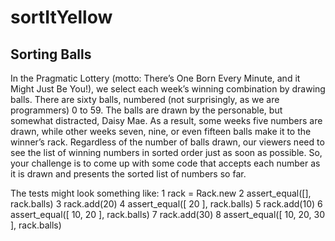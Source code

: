 # sortItYellow

## Sorting Balls

In the Pragmatic Lottery (motto: There’s One Born Every Minute, and it Might Just Be You!), we select each week’s winning combination by drawing balls. There are sixty balls, numbered (not surprisingly, as we are programmers) 0 to 59. The balls are drawn by the personable, but somewhat distracted, Daisy Mae. As a result, some weeks five numbers are drawn, while other weeks seven, nine, or even fifteen balls make it to the winner’s rack. Regardless of the number of balls drawn, our viewers need to see the list of winning numbers in sorted order just as soon as possible. So, your challenge is to come up with some code that accepts each number as it is drawn and presents the sorted list of numbers so far. 

The tests might look something like:
1 rack = Rack.new
2 assert_equal([], rack.balls)
3 rack.add(20)
4 assert_equal([ 20 ], rack.balls)
5 rack.add(10)
6 assert_equal([ 10, 20 ], rack.balls)
7 rack.add(30)
8 assert_equal([ 10, 20, 30 ], rack.balls)













